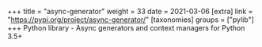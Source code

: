 +++
title = "async-generator"
weight = 33
date = 2021-03-06
[extra]
link = "https://pypi.org/project/async-generator/"
[taxonomies]
groups = ["pylib"]
+++
Python library - Async generators and context managers for Python 3.5+

